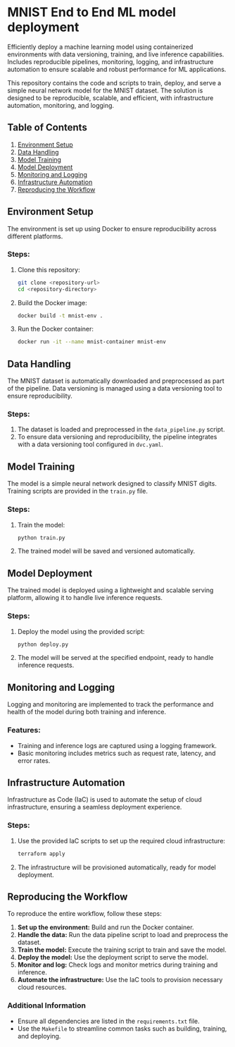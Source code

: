 # MNIST End to End ML model deployment
Efficiently deploy a machine learning model using containerized environments with data versioning, training, and live inference capabilities. Includes reproducible pipelines, monitoring, logging, and infrastructure automation to ensure scalable and robust performance for ML applications.

This repository contains the code and scripts to train, deploy, and serve a simple neural network model for the MNIST dataset. The solution is designed to be reproducible, scalable, and efficient, with infrastructure automation, monitoring, and logging.

## Table of Contents
1. [Environment Setup](#environment-setup)
2. [Data Handling](#data-handling)
3. [Model Training](#model-training)
4. [Model Deployment](#model-deployment)
5. [Monitoring and Logging](#monitoring-and-logging)
6. [Infrastructure Automation](#infrastructure-automation)
7. [Reproducing the Workflow](#reproducing-the-workflow)

## Environment Setup

The environment is set up using Docker to ensure reproducibility across different platforms.

### Steps:
1. Clone this repository:
    ```bash
    git clone <repository-url>
    cd <repository-directory>
    ```

2. Build the Docker image:
    ```bash
    docker build -t mnist-env .
    ```

3. Run the Docker container:
    ```bash
    docker run -it --name mnist-container mnist-env
    ```

## Data Handling

The MNIST dataset is automatically downloaded and preprocessed as part of the pipeline. Data versioning is managed using a data versioning tool to ensure reproducibility.

### Steps:
1. The dataset is loaded and preprocessed in the `data_pipeline.py` script.
2. To ensure data versioning and reproducibility, the pipeline integrates with a data versioning tool configured in `dvc.yaml`.

## Model Training

The model is a simple neural network designed to classify MNIST digits. Training scripts are provided in the `train.py` file.

### Steps:
1. Train the model:
    ```bash
    python train.py
    ```
2. The trained model will be saved and versioned automatically.

## Model Deployment

The trained model is deployed using a lightweight and scalable serving platform, allowing it to handle live inference requests.

### Steps:
1. Deploy the model using the provided script:
    ```bash
    python deploy.py
    ```
2. The model will be served at the specified endpoint, ready to handle inference requests.

## Monitoring and Logging

Logging and monitoring are implemented to track the performance and health of the model during both training and inference.

### Features:
- Training and inference logs are captured using a logging framework.
- Basic monitoring includes metrics such as request rate, latency, and error rates.

## Infrastructure Automation

Infrastructure as Code (IaC) is used to automate the setup of cloud infrastructure, ensuring a seamless deployment experience.

### Steps:
1. Use the provided IaC scripts to set up the required cloud infrastructure:
    ```bash
    terraform apply
    ```
2. The infrastructure will be provisioned automatically, ready for model deployment.

## Reproducing the Workflow

To reproduce the entire workflow, follow these steps:

1. **Set up the environment:** Build and run the Docker container.
2. **Handle the data:** Run the data pipeline script to load and preprocess the dataset.
3. **Train the model:** Execute the training script to train and save the model.
4. **Deploy the model:** Use the deployment script to serve the model.
5. **Monitor and log:** Check logs and monitor metrics during training and inference.
6. **Automate the infrastructure:** Use the IaC tools to provision necessary cloud resources.

### Additional Information
- Ensure all dependencies are listed in the `requirements.txt` file.
- Use the `Makefile` to streamline common tasks such as building, training, and deploying.
